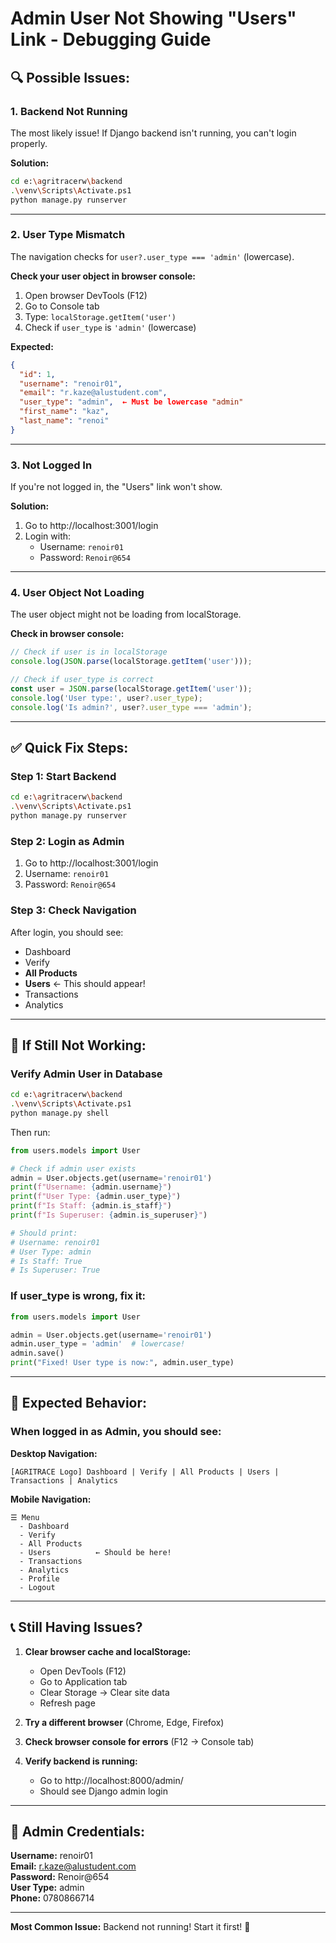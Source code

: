 # Admin User Not Showing "Users" Link - Debugging Guide

## 🔍 **Possible Issues:**

### 1. **Backend Not Running**
The most likely issue! If Django backend isn't running, you can't login properly.

**Solution:**
```bash
cd e:\agritracerw\backend
.\venv\Scripts\Activate.ps1
python manage.py runserver
```

---

### 2. **User Type Mismatch**
The navigation checks for `user?.user_type === 'admin'` (lowercase).

**Check your user object in browser console:**
1. Open browser DevTools (F12)
2. Go to Console tab
3. Type: `localStorage.getItem('user')`
4. Check if `user_type` is `'admin'` (lowercase)

**Expected:**
```json
{
  "id": 1,
  "username": "renoir01",
  "email": "r.kaze@alustudent.com",
  "user_type": "admin",  ← Must be lowercase "admin"
  "first_name": "kaz",
  "last_name": "renoi"
}
```

---

### 3. **Not Logged In**
If you're not logged in, the "Users" link won't show.

**Solution:**
1. Go to http://localhost:3001/login
2. Login with:
   - Username: `renoir01`
   - Password: `Renoir@654`

---

### 4. **User Object Not Loading**
The user object might not be loading from localStorage.

**Check in browser console:**
```javascript
// Check if user is in localStorage
console.log(JSON.parse(localStorage.getItem('user')));

// Check if user_type is correct
const user = JSON.parse(localStorage.getItem('user'));
console.log('User type:', user?.user_type);
console.log('Is admin?', user?.user_type === 'admin');
```

---

## ✅ **Quick Fix Steps:**

### Step 1: Start Backend
```bash
cd e:\agritracerw\backend
.\venv\Scripts\Activate.ps1
python manage.py runserver
```

### Step 2: Login as Admin
1. Go to http://localhost:3001/login
2. Username: `renoir01`
3. Password: `Renoir@654`

### Step 3: Check Navigation
After login, you should see:
- Dashboard
- Verify
- **All Products**
- **Users** ← This should appear!
- Transactions
- Analytics

---

## 🔧 **If Still Not Working:**

### Verify Admin User in Database
```bash
cd e:\agritracerw\backend
.\venv\Scripts\Activate.ps1
python manage.py shell
```

Then run:
```python
from users.models import User

# Check if admin user exists
admin = User.objects.get(username='renoir01')
print(f"Username: {admin.username}")
print(f"User Type: {admin.user_type}")
print(f"Is Staff: {admin.is_staff}")
print(f"Is Superuser: {admin.is_superuser}")

# Should print:
# Username: renoir01
# User Type: admin
# Is Staff: True
# Is Superuser: True
```

### If user_type is wrong, fix it:
```python
from users.models import User

admin = User.objects.get(username='renoir01')
admin.user_type = 'admin'  # lowercase!
admin.save()
print("Fixed! User type is now:", admin.user_type)
```

---

## 🎯 **Expected Behavior:**

### When logged in as Admin, you should see:

**Desktop Navigation:**
```
[AGRITRACE Logo] Dashboard | Verify | All Products | Users | Transactions | Analytics
```

**Mobile Navigation:**
```
☰ Menu
  - Dashboard
  - Verify
  - All Products
  - Users          ← Should be here!
  - Transactions
  - Analytics
  - Profile
  - Logout
```

---

## 📞 **Still Having Issues?**

1. **Clear browser cache and localStorage:**
   - Open DevTools (F12)
   - Go to Application tab
   - Clear Storage → Clear site data
   - Refresh page

2. **Try a different browser** (Chrome, Edge, Firefox)

3. **Check browser console for errors** (F12 → Console tab)

4. **Verify backend is running:**
   - Go to http://localhost:8000/admin/
   - Should see Django admin login

---

## 🔐 **Admin Credentials:**

**Username:** renoir01  
**Email:** r.kaze@alustudent.com  
**Password:** Renoir@654  
**User Type:** admin  
**Phone:** 0780866714

---

**Most Common Issue:** Backend not running! Start it first! 🚀
